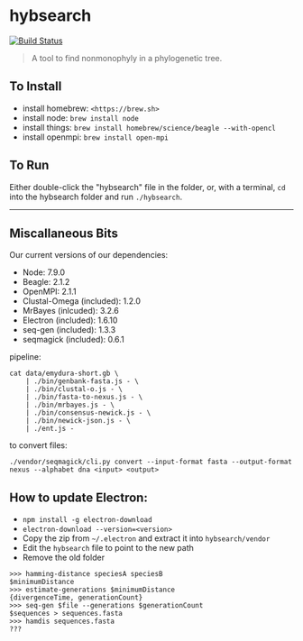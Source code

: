 # hybsearch
[![Build Status](https://travis-ci.org/hawkrives/hybsearch.svg?branch=master)](https://travis-ci.org/hawkrives/hybsearch)

> A tool to find nonmonophyly in a phylogenetic tree.

## To Install

- install homebrew: `<https://brew.sh>`
- install node: `brew install node`
- install things: `brew install homebrew/science/beagle --with-opencl`
- install openmpi: `brew install open-mpi`

## To Run
Either double-click the "hybsearch" file in the folder, or, with a terminal, `cd` into the hybsearch folder and run `./hybsearch`.

---

## Miscallaneous Bits

Our current versions of our dependencies:

- Node: 7.9.0
- Beagle: 2.1.2
- OpenMPI: 2.1.1
- Clustal-Omega (included): 1.2.0
- MrBayes (inlcuded): 3.2.6
- Electron (included): 1.6.10
- seq-gen (included): 1.3.3
- seqmagick (included): 0.6.1

pipeline:

```shell
cat data/emydura-short.gb \
	| ./bin/genbank-fasta.js - \
	| ./bin/clustal-o.js - \
	| ./bin/fasta-to-nexus.js - \
	| ./bin/mrbayes.js - \
	| ./bin/consensus-newick.js - \
	| ./bin/newick-json.js - \
	| ./ent.js -
```

to convert files:

```shell
./vendor/seqmagick/cli.py convert --input-format fasta --output-format nexus --alphabet dna <input> <output>
```


## How to update Electron:

- `npm install -g electron-download`
- `electron-download --version=<version>`
- Copy the zip from `~/.electron` and extract it into `hybsearch/vendor`
- Edit the `hybsearch` file to point to the new path
- Remove the old folder


```
>>> hamming-distance speciesA speciesB
$minimumDistance
>>> estimate-generations $minimumDistance
{divergenceTime, generationCount}
>>> seq-gen $file --generations $generationCount
$sequences > sequences.fasta
>>> hamdis sequences.fasta
???
```
